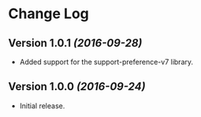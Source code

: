 Change Log
==========

Version 1.0.1 *(2016-09-28)*
----------------------------

- Added support for the support-preference-v7 library.


Version 1.0.0 *(2016-09-24)*
----------------------------

- Initial release.
